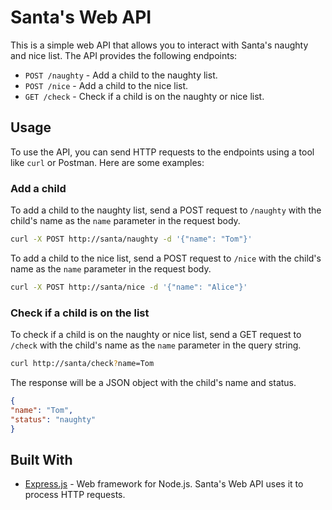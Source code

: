
# Santa's Web API

This is a simple web API that allows you to interact with Santa's naughty and
nice list. The API provides the following endpoints:

- `POST /naughty` - Add a child to the naughty list.
- `POST /nice` - Add a child to the nice list.
- `GET /check` - Check if a child is on the naughty or nice list.

## Usage

To use the API, you can send HTTP requests to the endpoints using a tool like `curl` or Postman. Here are some examples:

### Add a child

To add a child to the naughty list, send a POST request to `/naughty` with the
child's name as the `name` parameter in the request body.

```bash
curl -X POST http://santa/naughty -d '{"name": "Tom"}'
```

To add a child to the nice list, send a POST request to `/nice` with the child's
name as the `name` parameter in the request body.

```bash
curl -X POST http://santa/nice -d '{"name": "Alice"}'
```

### Check if a child is on the list

To check if a child is on the naughty or nice list, send a GET request to `/check`
with the child's name as the `name` parameter in the query string.

```bash
curl http://santa/check?name=Tom
```

The response will be a JSON object with the child's name and status.
    
```json
{
"name": "Tom",
"status": "naughty"
}
```

## Built With

- [Express.js](https://expressjs.com/) - Web framework for Node.js. Santa's Web
  API uses it to process HTTP requests.